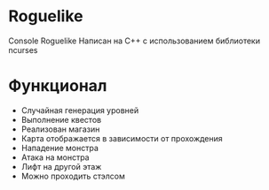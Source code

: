 # Roguelike
Console Roguelike 
Написан на C++ с использованием библиотеки ncurses

# Функционал
- Случайная генерация уровней
- Выполнение квестов
- Реализован магазин
- Карта отображается в зависимости от прохождения
- Нападение монстра
- Атака на монстра
- Лифт на другой этаж 
- Можно проходить стэлсом 

